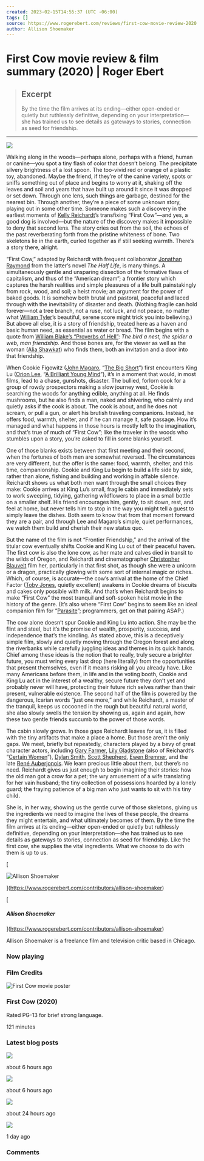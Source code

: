 ```yaml
---
created: 2023-02-15T14:55:37 (UTC -06:00)
tags: []
source: https://www.rogerebert.com/reviews/first-cow-movie-review-2020
author: Allison Shoemaker
---
```


# First Cow movie review & film summary (2020) | Roger Ebert

> ## Excerpt
> By the time the film arrives at its ending—either open-ended or quietly but ruthlessly definitive, depending on your interpretation—she has trained us to see details as gateways to stories, connection as seed for friendship.

---
![](https://s3.amazonaws.com/static.rogerebert.com/uploads/review/primary_image/reviews/first-cow-movie-review-2020/first-cow-movie-review-2020.jpg)

Walking along in the woods—perhaps alone, perhaps with a friend, human or canine—you spot a tiny flash of color that doesn’t belong. The precipitate silvery brightness of a lost spoon. The too-vivid red or orange of a plastic toy, abandoned. Maybe the friend, if they’re of the canine variety, spots or sniffs something out of place and begins to worry at it, shaking off the leaves and soil and years that have built up around it since it was dropped or set down. Through one lens, such things are garbage, destined for the nearest bin. Through another, they’re a piece of some unknown story, playing out in some other time. Someone makes such a discovery in the earliest moments of [Kelly Reichardt](https://www.rogerebert.com/cast-and-crew/kelly-reichardt)’s transfixing “First Cow”—and yes, a good dog is involved—but the nature of the discovery makes it impossible to deny that second lens. The story cries out from the soil, the echoes of the past reverberating forth from the pristine whiteness of bone. Two skeletons lie in the earth, curled together as if still seeking warmth. There’s a story there, alright.

“First Cow,” adapted by Reichardt with frequent collaborator [Jonathan Raymond](https://www.rogerebert.com/cast-and-crew/jonathan-raymond) from the latter’s novel *The Half Life*, is many things. A simultaneously gentle and unsparing dissection of the formative flaws of capitalism, and thus of the “American dream”; a frontier story which captures the harsh realities and simple pleasures of a life built painstakingly from rock, wood, and soil; a heist movie; an argument for the power of baked goods. It is somehow both brutal and pastoral, peaceful and laced through with the inevitability of disaster and death. (Nothing fragile can hold forever—not a tree branch, not a ruse, not luck, and not peace, no matter what [William Tyler](https://www.rogerebert.com/cast-and-crew/william-tyler)’s beautiful, serene score might trick you into believing.) But above all else, it is a story of friendship, treated here as a haven and basic human need, as essential as water or bread. The film begins with a quote from [William Blake’s “Proverbs of Hell”](https://poets.org/poem/proverbs-hell): *The bird a nest, the spider a web, man friendship.* And those bones are, for the viewer as well as the woman ([Alia Shawkat](https://www.rogerebert.com/cast-and-crew/alia-shawkat)) who finds them, both an invitation and a door into that friendship.

When Cookie Figowitz ([John Magaro](https://www.rogerebert.com/cast-and-crew/john-magaro), “[The Big Short](https://www.rogerebert.com/reviews/the-big-short-2015)”) first encounters King Lu ([Orion Lee](https://www.rogerebert.com/cast-and-crew/orion-lee), “[A Brilliant Young Mind](https://www.rogerebert.com/reviews/a-brilliant-young-mind-2015)”), it’s in a moment that would, in most films, lead to a chase, gunshots, disaster. The bullied, forlorn cook for a group of rowdy prospectors making a slow journey west, Cookie is searching the woods for anything edible, anything at all. He finds mushrooms, but he also finds a man, naked and shivering, who calmly and quietly asks if the cook is about. The cook is about, and he does not scream, or pull a gun, or alert his brutish traveling companions. Instead, he offers food, warmth, shelter, and if he can manage it, safe passage. How it’s managed and what happens in those hours is mostly left to the imagination, and that’s true of much of “First Cow”; like the traveler in the woods who stumbles upon a story, you’re asked to fill in some blanks yourself.

One of those blanks exists between that first meeting and their second, when the fortunes of both men are somewhat reversed. The circumstances are very different, but the offer is the same: food, warmth, shelter, and this time, companionship. Cookie and King Lu begin to build a life side by side, rather than alone, fishing and building and working in affable silence. Reichardt shows us what both men want through the small choices they make: Cookie arrives at King Lu’s small, fragile cabin and immediately sets to work sweeping, tidying, gathering wildflowers to place in a small bottle on a smaller shelf. His friend encourages him, gently, to sit down, rest, and feel at home, but never tells him to stop in the way you might tell a guest to simply leave the dishes. Both seem to know that from that moment forward they are a pair, and through Lee and Magaro’s simple, quiet performances, we watch them build and cherish their new status quo.

But the name of the film is not “Frontier Friendship,” and the arrival of the titular cow eventually shifts Cookie and King Lu out of their peaceful haven. The first cow is also the lone cow, as her mate and calves died in transit to the wilds of Oregon, and Reichardt and cinematographer [Christopher Blauvelt](https://www.rogerebert.com/cast-and-crew/christopher-blauvelt) film her, particularly in that first shot, as though she were a unicorn or a dragon, practically glowing with some sort of internal magic or riches. Which, of course, is accurate—the cow’s arrival at the home of the Chief Factor ([Toby Jones](https://www.rogerebert.com/cast-and-crew/toby-jones), quietly excellent) awakens in Cookie dreams of biscuits and cakes only possible with milk. And that’s when Reichardt begins to make “First Cow” the most tranquil and soft-spoken heist movie in the history of the genre. (It’s also where “First Cow” begins to seem like an ideal companion film for “[Parasite](https://www.rogerebert.com/reviews/parasite-movie-review-2019)”; programmers, get on that pairing ASAP.)

The cow alone doesn’t spur Cookie and King Lu into action. She may be the flint and steel, but it’s the promise of wealth, prosperity, success, and independence that’s the kindling. As stated above, this is a deceptively simple film, slowly and quietly moving through the Oregon forest and along the riverbanks while carefully juggling ideas and themes in its quick hands. Chief among these ideas is the notion that to really, truly secure a brighter future, you must wring every last drop (here literally) from the opportunities that present themselves, even if it means risking all you already have. Like many Americans before them, in life and in the voting booth, Cookie and King Lu act in the interest of a wealthy, secure future they don’t yet and probably never will have, protecting their future rich selves rather than their present, vulnerable existence. The second half of the film is powered by the dangerous, Icarian words “just one more,” and while Reichardt, a master of the tranquil, keeps us cocooned in the rough but beautiful natural world, she also slowly swells the tension by showing us, again and again, how these two gentle friends succumb to the power of those words.

The cabin slowly grows. In those gaps Reichardt leaves for us, it is filled with the tiny artifacts that make a place a home. But those aren’t the only gaps. We meet, briefly but repeatedly, characters played by a bevy of great character actors, including [Gary Farmer](https://www.rogerebert.com/cast-and-crew/gary-farmer), [Lily Gladstone](https://www.rogerebert.com/cast-and-crew/lily-gladstone) (also of Reichardt’s “[Certain Women](https://www.rogerebert.com/reviews/certain-women-2016)”), [Dylan Smith](https://www.rogerebert.com/cast-and-crew/dylan-smith), [Scott Shepherd](https://www.rogerebert.com/cast-and-crew/scott-shepherd), [Ewen Bremner](https://www.rogerebert.com/cast-and-crew/ewen-bremner), and the late [René Auberjonois](https://www.rogerebert.com/cast-and-crew/ren%C3%A9-auberjonois). We learn precious little about them, but there’s no need. Reichardt gives us just enough to begin imagining their stories: how the old man got a crow for a pet; the wry amusement of a wife translating for her vain husband; the tiny collection of possessions hoarded by a lonely guard; the fraying patience of a big man who just wants to sit with his tiny child.

She is, in her way, showing us the gentle curve of those skeletons, giving us the ingredients we need to imagine the lives of these people, the dreams they might entertain, and what ultimately becomes of them. By the time the film arrives at its ending—either open-ended or quietly but ruthlessly definitive, depending on your interpretation—she has trained us to see details as gateways to stories, connection as seed for friendship. Like the first cow, she supplies the vital ingredients. What we choose to do with them is up to us. 

[

![Allison Shoemaker](https://s3.amazonaws.com/static.rogerebert.com/uploads/user/primary_image/allison-shoemaker/featured_Shoemaker_A.JPG "Allison Shoemaker")

](https://www.rogerebert.com/contributors/allison-shoemaker)

[

##### Allison Shoemaker

](https://www.rogerebert.com/contributors/allison-shoemaker)

Allison Shoemaker is a freelance film and television critic based in Chicago. 

### Now playing

### Film Credits

![First Cow movie poster](https://s3.amazonaws.com/static.rogerebert.com/uploads/movie/movie_poster/first-cow-2020/large_first-cow-poster.jpg "First Cow movie poster")

### First Cow (2020)

 Rated PG-13 for brief strong language.

121 minutes 

### Latest blog posts

[![](https://s3.amazonaws.com/static.rogerebert.com/uploads/blog_post/primary_image/festivals/berlinale-2023-preview-from-sean-penn-to-donna-summer/thumb_202308873_1.jpg)](https://www.rogerebert.com/festivals/berlinale-2023-preview-from-sean-penn-to-donna-summer)

about 6 hours ago

[![](https://s3.amazonaws.com/static.rogerebert.com/uploads/blog_post/primary_image/streaming/the-company-you-keep-tv-review-2023/thumb_166161_PR_Comp_V4.jpg)](https://www.rogerebert.com/streaming/the-company-you-keep-tv-review-2023)

about 6 hours ago

[![](https://s3.amazonaws.com/static.rogerebert.com/uploads/blog_post/primary_image/tributes/tom-luddy-1943-2023/thumb_TFF31_JF_Luddy_Staff099.jpg)](https://www.rogerebert.com/tributes/tom-luddy-1943-2023)

about 24 hours ago

[![](https://s3.amazonaws.com/static.rogerebert.com/uploads/blog_post/primary_image/features/short-films-in-focus-the-oscar-nominated-short-films-of-2023/thumb_oscar-nominated-shorts-2023.jpg)](https://www.rogerebert.com/features/short-films-in-focus-the-oscar-nominated-short-films-of-2023)

1 day ago

### Comments
